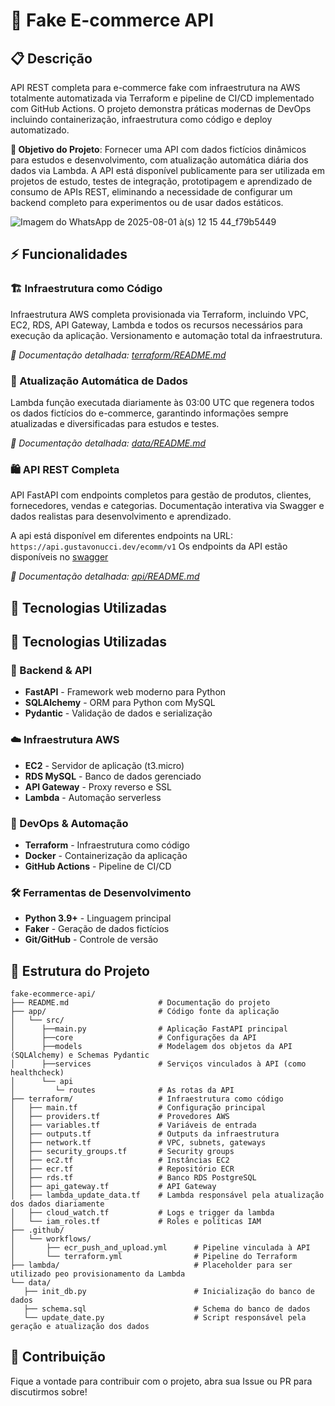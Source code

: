 # 🛒 Fake E-commerce API

## 📋 Descrição
API REST completa para e-commerce fake com infraestrutura na AWS totalmente automatizada via Terraform e pipeline de CI/CD implementado com GitHub Actions. O projeto demonstra práticas modernas de DevOps incluindo containerização, infraestrutura como código e deploy automatizado.

**🎯 Objetivo do Projeto**: Fornecer uma API com dados fictícios dinâmicos para estudos e desenvolvimento, com atualização automática diária dos dados via Lambda. A API está disponível publicamente para ser utilizada em projetos de estudo, testes de integração, prototipagem e aprendizado de consumo de APIs REST, eliminando a necessidade de configurar um backend completo para experimentos ou de usar dados estáticos.

![Imagem do WhatsApp de 2025-08-01 à(s) 12 15 44_f79b5449](https://github.com/user-attachments/assets/e7731b74-b940-4497-8e97-5d049f383d1f)

## ⚡ Funcionalidades

### 🏗️ Infraestrutura como Código
Infraestrutura AWS completa provisionada via Terraform, incluindo VPC, EC2, RDS, API Gateway, Lambda e todos os recursos necessários para execução da aplicação. Versionamento e automação total da infraestrutura.

*📖 Documentação detalhada: [terraform/README.md](terraform/README.md)*

### 🤖 Atualização Automática de Dados
Lambda função executada diariamente às 03:00 UTC que regenera todos os dados fictícios do e-commerce, garantindo informações sempre atualizadas e diversificadas para estudos e testes.

*📖 Documentação detalhada: [data/README.md](data/README.md)*

### 🛍️ API REST Completa
API FastAPI com endpoints completos para gestão de produtos, clientes, fornecedores, vendas e categorias. Documentação interativa via Swagger e dados realistas para desenvolvimento e aprendizado.

A api está disponível em diferentes endpoints na URL: `https://api.gustavonucci.dev/ecomm/v1`
Os endpoints da API estão disponíveis no [swagger](https://api.gustavonucci.dev/docs)

*📖 Documentação detalhada: [api/README.md](api/README.md)*

## 🚀 Tecnologias Utilizadas

## 🚀 Tecnologias Utilizadas

### 🐍 Backend & API
- **FastAPI** - Framework web moderno para Python
- **SQLAlchemy** - ORM para Python com MySQL
- **Pydantic** - Validação de dados e serialização

### ☁️ Infraestrutura AWS
- **EC2** - Servidor de aplicação (t3.micro)
- **RDS MySQL** - Banco de dados gerenciado
- **API Gateway** - Proxy reverso e SSL
- **Lambda** - Automação serverless

### 🔄 DevOps & Automação
- **Terraform** - Infraestrutura como código
- **Docker** - Containerização da aplicação
- **GitHub Actions** - Pipeline de CI/CD

### 🛠️ Ferramentas de Desenvolvimento
- **Python 3.9+** - Linguagem principal
- **Faker** - Geração de dados fictícios
- **Git/GitHub** - Controle de versão

## 📁 Estrutura do Projeto

```
fake-ecommerce-api/
├── README.md                    # Documentação do projeto
├── app/                         # Código fonte da aplicação
│   └── src/
│      ├──main.py                # Aplicação FastAPI principal
│      ├──core                   # Configurações da API
│      ├──models                 # Modelagem dos objetos da API (SQLAlchemy) e Schemas Pydantic
│      ├──services               # Serviços vinculados à API (como healthcheck)
│      └── api
│         └─ routes              # As rotas da API
├── terraform/                   # Infraestrutura como código
│   ├── main.tf                  # Configuração principal
│   ├── providers.tf             # Provedores AWS
│   ├── variables.tf             # Variáveis de entrada
│   ├── outputs.tf               # Outputs da infraestrutura
│   ├── network.tf               # VPC, subnets, gateways
│   ├── security_groups.tf       # Security groups
│   ├── ec2.tf                   # Instâncias EC2
│   ├── ecr.tf                   # Repositório ECR
│   ├── rds.tf                   # Banco RDS PostgreSQL
│   ├── api_gateway.tf           # API Gateway
│   ├── lambda_update_data.tf    # Lambda responsável pela atualização dos dados diariamente
│   ├── cloud_watch.tf           # Logs e trigger da lambda
│   └── iam_roles.tf             # Roles e políticas IAM
├── .github/
│   └── workflows/
│       ├── ecr_push_and_upload.yml      # Pipeline vinculada à API
│       └── terraform.yml                # Pipeline do Terraform
├── lambda/                              # Placeholder para ser utilizado peo provisionamento da Lambda
└── data/
   ├── init_db.py                        # Inicialização do banco de dados
   ├── schema.sql                        # Schema do banco de dados
   └── update_date.py                    # Script responsável pela geração e atualização dos dados

```

## 🤝 Contribuição

Fique a vontade para contribuir com o projeto, abra sua Issue ou PR para discutirmos sobre!

